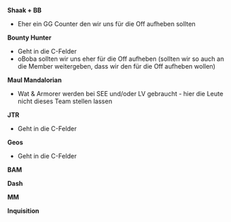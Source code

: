 **Shaak + BB**
    
- Eher ein GG Counter den wir uns für die Off aufheben sollten


**Bounty Hunter**

- Geht in die C-Felder
- oBoba sollten wir uns eher für die Off aufheben (sollten wir so auch an die Member weitergeben, dass wir den für die Off aufheben wollen)


**Maul Mandalorian**

- Wat & Armorer werden bei SEE und/oder LV gebraucht - hier die Leute nicht dieses Team stellen lassen


**JTR**

- Geht in die C-Felder

**Geos**

- Geht in die C-Felder

**BAM**

**Dash**

**MM**

**Inquisition**